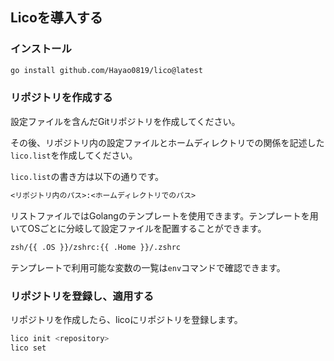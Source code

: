 ## Licoを導入する

### インストール
```bash
go install github.com/Hayao0819/lico@latest
```

### リポジトリを作成する

設定ファイルを含んだGitリポジトリを作成してください。

その後、リポジトリ内の設定ファイルとホームディレクトリでの関係を記述した`lico.list`を作成してください。

`lico.list`の書き方は以下の通りです。

```txt
<リポジトリ内のパス>:<ホームディレクトリでのパス>
```

リストファイルではGolangのテンプレートを使用できます。テンプレートを用いてOSごとに分岐して設定ファイルを配置することができます。

```txt
zsh/{{ .OS }}/zshrc:{{ .Home }}/.zshrc
```

テンプレートで利用可能な変数の一覧は`env`コマンドで確認できます。

### リポジトリを登録し、適用する

リポジトリを作成したら、licoにリポジトリを登録します。

```bash
lico init <repository>
lico set
```
